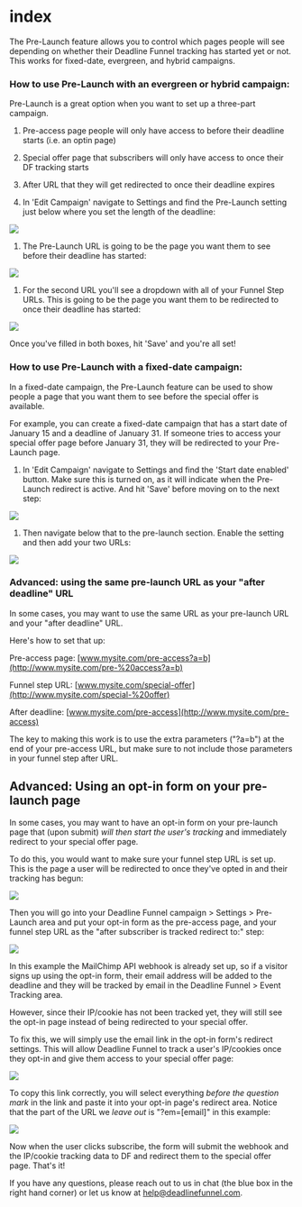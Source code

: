 # index

The Pre-Launch feature allows you to control which pages people will see depending on whether their Deadline Funnel tracking has started yet or not. This works for fixed-date, evergreen, and hybrid campaigns.

### How to use Pre-Launch with an evergreen or hybrid campaign:

Pre-Launch is a great option when you want to set up a three-part campaign.

1. Pre-access page people will only have access to before their deadline starts \(i.e. an optin page\)

2. Special offer page that subscribers will only have access to once their DF tracking starts

3. After URL that they will get redirected to once their deadline expires

1. In 'Edit Campaign' navigate to Settings and find the Pre-Launch setting just below where you set the length of the deadline: 

![](https://s3.amazonaws.com/helpscout.net/docs/assets/53974d6ce4b0c76107b109d1/images/5be083592c7d3a01757acea9/file-bgyPIDaAxl.png)

1. The Pre-Launch URL is going to be the page you want them to see before their deadline has started: 

![](https://s3.amazonaws.com/helpscout.net/docs/assets/53974d6ce4b0c76107b109d1/images/5bf44a052c7d3a31944e2920/file-bduK4IdYKY.png)

1. For the second URL you'll see a dropdown with all of your Funnel Step URLs. This is going to be the page you want them to be redirected to once their deadline has started: 

![](https://s3.amazonaws.com/helpscout.net/docs/assets/53974d6ce4b0c76107b109d1/images/5bf44a0f2c7d3a31944e2922/file-g5svq9Ikdo.png)

Once you've filled in both boxes, hit 'Save' and you're all set!

### How to use Pre-Launch with a fixed-date campaign:

In a fixed-date campaign, the Pre-Launch feature can be used to show people a page that you want them to see before the special offer is available.

For example, you can create a fixed-date campaign that has a start date of January 15 and a deadline of January 31. If someone tries to access your special offer page before January 31, they will be redirected to your Pre- Launch page.

1. In 'Edit Campaign' navigate to Settings and find the 'Start date enabled' button. Make sure this is turned on, as it will indicate when the Pre-Launch redirect is active. And hit 'Save' before moving on to the next step: 

![](https://s3.amazonaws.com/helpscout.net/docs/assets/53974d6ce4b0c76107b109d1/images/5be492ca2c7d3a31944dbf73/file-s6pX2I96KS.png)

1. Then navigate below that to the pre-launch section. Enable the setting and then add your two URLs: 

![](https://s3.amazonaws.com/helpscout.net/docs/assets/53974d6ce4b0c76107b109d1/images/5be0842c04286356f0a571c2/file-ZkPao60sI5.png)

### Advanced: using the same pre-launch URL as your "after deadline" URL

In some cases, you may want to use the same URL as your pre-launch URL and your "after deadline" URL.

Here's how to set that up:

Pre-access page: [www.mysite.com/pre-access?a=b](http://www.mysite.com/pre-%20access?a=b)

Funnel step URL: [www.mysite.com/special-offer](http://www.mysite.com/special-%20offer)

After deadline: [www.mysite.com/pre-access](http://www.mysite.com/pre-access)

The key to making this work is to use the extra parameters \("?a=b"\) at the end of your pre-access URL, but make sure to not include those parameters in your funnel step after URL.

## Advanced: Using an opt-in form on your pre-launch page

In some cases, you may want to have an opt-in form on your pre-launch page that \(upon submit\) _will then start the user's tracking_ and immediately redirect to your special offer page.

To do this, you would want to make sure your funnel step URL is set up. This is the page a user will be redirected to once they've opted in and their tracking has begun:

![](https://s3.amazonaws.com/helpscout.net/docs/assets/53974d6ce4b0c76107b109d1/images/5d1651ef2c7d3a6ebd22b659/file-6HqB3CT3s0.jpg)

Then you will go into your Deadline Funnel campaign &gt; Settings &gt; Pre-Launch area and put your opt-in form as the pre-access page, and your funnel step URL as the "after subscriber is tracked redirect to:" step:

![](https://s3.amazonaws.com/helpscout.net/docs/assets/53974d6ce4b0c76107b109d1/images/5d16538404286305cb87dce0/file-DWBasptVrh.jpg)

In this example the MailChimp API webhook is already set up, so if a visitor signs up using the opt-in form, their email address will be added to the deadline and they will be tracked by email in the Deadline Funnel &gt; Event Tracking area.

However, since their IP/cookie has not been tracked yet, they will still see the opt-in page instead of being redirected to your special offer.

To fix this, we will simply use the email link in the opt-in form's redirect settings. This will allow Deadline Funnel to track a user's IP/cookies once they opt-in and give them access to your special offer page:

![](https://s3.amazonaws.com/helpscout.net/docs/assets/53974d6ce4b0c76107b109d1/images/5d16544a04286305cb87dce8/file-ZOxW4zVYc5.jpg)

To copy this link correctly, you will select everything _before the question mark_ in the link and paste it into your opt-in page's redirect area. Notice that the part of the URL we _leave out_ is "?em=\[email\]" in this example:

![](https://s3.amazonaws.com/helpscout.net/docs/assets/53974d6ce4b0c76107b109d1/images/5d1654ab2c7d3a6ebd22b679/file-EQz8q6QXbX.jpg)

Now when the user clicks subscribe, the form will submit the webhook and the IP/cookie tracking data to DF and redirect them to the special offer page. That's it!

If you have any questions, please reach out to us in chat \(the blue box in the right hand corner\) or let us know at [help@deadlinefunnel.com](mailto:mailto:help@deadlinefunnel.com).

